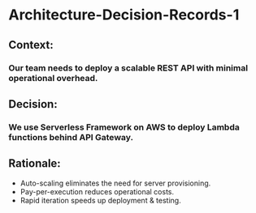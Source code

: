 # Architecture-Decision-Records-1
## Context:
### Our team needs to deploy a scalable REST API with minimal operational overhead.

## Decision:
### We use Serverless Framework on AWS to deploy Lambda functions behind API Gateway.

## Rationale:

- Auto-scaling eliminates the need for server provisioning.
- Pay-per-execution reduces operational costs.
- Rapid iteration speeds up deployment & testing.
